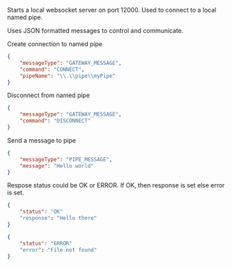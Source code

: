 Starts a local websocket server on port 12000. Used to connect to a local named pipe.

Uses JSON formatted messages to control and communicate.

Create connection to named pipe
```JSON
{
	"messageType": "GATEWAY_MESSAGE",
	"command": "CONNECT",
	"pipeName": "\\.\\pipe\\myPipe"
}
```

Disconnect from named pipe
```JSON
{
	"messageType": "GATEWAY_MESSAGE",
	"command": "DISCONNECT"
}
```

Send a message  to pipe
```JSON
{
	"messageType": "PIPE_MESSAGE",
	"message": "Hello world"
}
```

Respose status could be OK or ERROR. If OK, then response is set else error is set. 
```JSON
{
	"status": "OK"
	"response": "Hello there"
}
```

```JSON
{
	"status": "ERROR"
	"error": "File not found"
}
```
